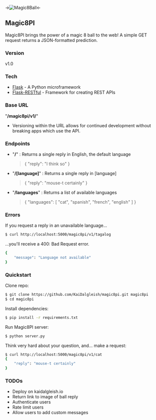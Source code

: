 ->![Magic8Ball](https://github.com/KaiDalgleish/magic8pi/blob/master/magic8ball.png)<-

## Magic8PI

Magic8PI brings the power of a magic 8 ball to the web! A simple GET request returns a JSON-formatted prediction.

### Version
v1.0

### Tech
* [Flask] - A Python microframework
* [Flask-RESTful] - Framework for creating REST APIs

### Base URL
"**/magic8pi/v1/**"

- Versioning within the URL allows for continued development without breaking apps which use the API.

### Endpoints

* "**/**" : Returns a single reply in English, the default language
    >{
    >    "reply": "I think so"
    >}

* "**/[language]**" : Returns a single reply in [language]
    >{
    >    "reply": "mouse-t certainly"
    >}
* "**/languages**" : Returns a list of available languages
    >{
    >    "languages": [
    >         "cat", 
    >         "spanish", 
    >         "french", 
    >         "english"
    >     ]
    > }

### Errors
If you request a reply in an unavailable language...
```sh
$ curl http://localhost:5000/magic8pi/v1/tagalog
```

...you'll receive a 400: Bad Request error.

```sh
{
    "message": "Language not available"
}
```

### Quickstart

Clone repo:
```sh
$ git clone https://github.com/KaiDalgleish/magic8pi.git magic8pi
$ cd magic8pi
```

Install dependencies:
```sh
$ pip install -r requirements.txt
```

Run Magic8PI server:
```sh
$ python server.py
```
Think very hard about your question, and... make a request:
```sh
$ curl http://localhost:5000/magic8pi/v1/cat
{
    "reply": "mouse-t certainly"
}
```

### TODOs
* Deploy on kaidalgleish.io
* Return link to image of ball reply
* Authenticate users
* Rate limit users
* Allow users to add custom messages


[Flask]: http://flask.pocoo.org/
[Flask-RESTful]: https://github.com/flask-restful/flask-restful
